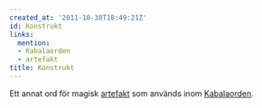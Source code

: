 ```yaml
---
created_at: '2011-10-30T18:49:21Z'
id: Konstrukt
links:
  mention:
  - Kabalaorden
  - artefakt
title: Konstrukt
---
```


Ett annat ord för magisk [artefakt] som används inom [Kabalaorden].

  [artefakt]: artefakt
  [Kabalaorden]: Kabalaorden